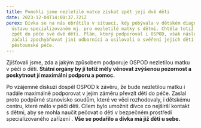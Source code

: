 ```yaml
---
title: Pomohli jsme nezletilé matce získat zpět její dvě děti
date: 2023-12-04T14:00:37.721Z
perex: Dívka se na nás obrátila v situaci, kdy pobývala v dětském diagnostickém
  ústavu specializovaném mj. pro nezletilé matky s dětmi. Chtěla totiž získat
  zpět do péče své dvě děti. Plán, který podporoval i OSPOD, však následně
  začali zpochybňovat jiní odborníci a usilovali o svěření jejích dětí do
  pěstounské péče.
---
```

Zjišťovali jsme, zda a jakým způsobem podporuje OSPOD nezletilou matku v péči o děti. **Státní orgány by jí totiž měly věnovat zvýšenou pozornost a poskytnout jí maximální podporu a pomoc.**

Po vzájemné diskuzi dospěl OSPOD k závěru, že bude nezletilou matku i nadále maximálně podporovat v jejím záměru převzít děti do péče. Zaslal proto podpůrné stanovisko soudům, které ve věci rozhodovaly, i dětskému centru, které mělo v péči děti. Cílem bylo umožnit dívce co nejširší kontakt s dětmi, aby se mohla naučit pečovat o děti v bezpečném prostředí specializovaného zařízení . **Vše se podařilo a dívka má již děti u sebe.**